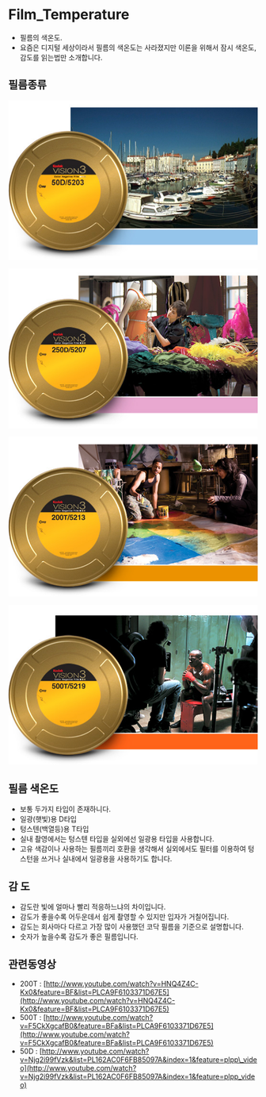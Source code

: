 # Film\_Temperature

* 필름의 색온도.
* 요즘은 디지털 세상이라서 필름의 색온도는 사라졌지만 이론을 위해서 잠시 색온도, 감도를 읽는법만 소개합니다.

## 필름종류

![](../../.gitbook/assets/film_50d.jpg)

![](../../.gitbook/assets/film_250d.jpg)

![](../../.gitbook/assets/film_200t.jpg)

![](../../.gitbook/assets/film_500t.jpg)

## 필름 색온도

* 보통 두가지 타입이 존재하니다.
* 일광\(햇빛\)용 D타입
* 텅스텐\(백열등\)용 T타입
* 실내 촬영에서는 텅스텐 타입을 실외에선 일광용 타입을 사용합니다.
* 고유 색감이나 사용하는 필름끼리 호환을 생각해서 실외에서도 필터를 이용하여 텅스턴을 쓰거나 실내에서 일광용을 사용하기도 합니다.

## 감 도

* 감도란 빛에 얼마나 빨리 적응하느냐의 차이입니다.
* 감도가 좋을수록 어두운데서 쉽게 촬영할 수 있지만 입자가 거칠어집니다.
* 감도는 회사마다 다르고 가장 많이 사용했던 코닥 필름을 기준으로 설명합니다.
* 숫자가 높을수록 감도가 좋은 필름입니다.

## 관련동영상

* 200T : [http://www.youtube.com/watch?v=HNQ4Z4C-Kx0&feature=BF&list=PLCA9F6103371D67E5](http://www.youtube.com/watch?v=HNQ4Z4C-Kx0&feature=BF&list=PLCA9F6103371D67E5)
* 500T : [http://www.youtube.com/watch?v=F5CkXgcafB0&feature=BFa&list=PLCA9F6103371D67E5](http://www.youtube.com/watch?v=F5CkXgcafB0&feature=BFa&list=PLCA9F6103371D67E5)
* 50D : [http://www.youtube.com/watch?v=Njg2i99fVzk&list=PL162AC0F6FB85097A&index=1&feature=plpp\_video](http://www.youtube.com/watch?v=Njg2i99fVzk&list=PL162AC0F6FB85097A&index=1&feature=plpp_video)

